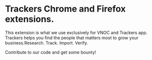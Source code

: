 # Trackers Chrome and Firefox extensions.

This extension is what we use exclusively for VNOC and Trackers app. Trackers helps you find the people that matters most to grow your business.Research. Track. Import. Verify. 

Contribute to our code and get some bounty!
